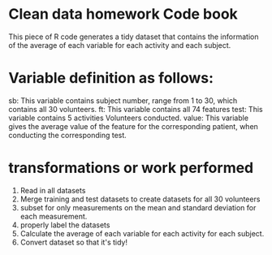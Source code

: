 # Clean data homework Code book

This piece of R code generates a tidy dataset that contains the information of the average of each variable for each activity and each subject.

# Variable definition as follows:
sb: This variable contains subject number, range from 1 to 30, which contains all 30 volunteers.
ft: This variable contains all 74 features
test: This variable contains 5 activities Volunteers conducted.
value: This variable gives the average value of the feature for the corresponding patient, when conducting the corresponding test.

# transformations or work performed 
1. Read in all datasets
2. Merge training and test datasets to create datasets for all 30 volunteers
3. subset for only measurements on the mean and standard deviation for each measurement.
4. properly label the datasets
5. Calculate the average of each variable for each activity for each subject.
6. Convert dataset so that it's tidy!
